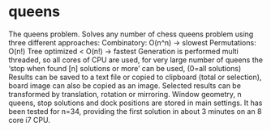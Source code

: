 # queens
The queens problem.  Solves any number of chess queens problem using three different approaches:      Combinatory: O(n^n) → slowest      Permutations: O(n!)      Tree optimized &lt; O(n!) → fastest  Generation is performed multi threaded, so all cores of CPU are used, for very large number of queens the ‘stop when found [n] solutions or more’ can be used, (0=all solutions)  Results can be saved to a text file or copied to clipboard (total or selection), board image can also be copied as an image.  Selected results can be transformed by translation, rotation or mirroring.  Window geometry, n queens, stop solutions and dock positions are stored in main settings.    It has been tested for n=34, providing the first solution in about 3 minutes on an 8 core i7 CPU.
